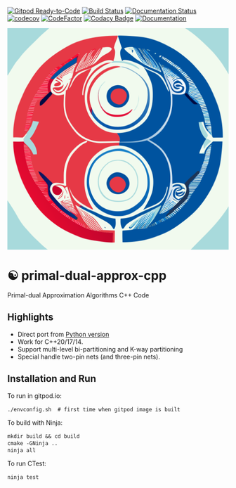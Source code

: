 [![Gitpod Ready-to-Code](https://img.shields.io/badge/Gitpod-Ready--to--Code-blue?logo=gitpod)](https://gitpod.io/#https://github.com/luk036/primal-dual-approx-cpp)
[![Build Status](https://travis-ci.org/luk036/primal-dual-approx-cpp.svg?branch=main)](https://travis-ci.org/luk036/primal-dual-approx-cpp)
[![Documentation Status](https://readthedocs.org/projects/primal-dual-approx-cpp/badge/?version=latest)](https://primal-dual-approx-cpp.readthedocs.io/en/latest/?badge=latest)
[![codecov](https://codecov.io/gh/luk036/primal-dual-approx-cpp/branch/main/graph/badge.svg?token=4VLEGh1zBI)](https://codecov.io/gh/luk036/primal-dual-approx-cpp)
[![CodeFactor](https://www.codefactor.io/repository/github/luk036/primal-dual-approx-cpp/badge)](https://www.codefactor.io/repository/github/luk036/primal-dual-approx-cpp)
[![Codacy Badge](https://api.codacy.com/project/badge/Grade/63f43fb5c7034f4d863c5a86dd0cba1e)](https://app.codacy.com/app/luk036/primal-dual-approx-cpp?utm_source=github.com&utm_medium=referral&utm_content=luk036/primal-dual-approx-cpp&utm_campaign=Badge_Grade_Dashboard)
[![Documentation](https://img.shields.io/badge/Documentation-latest-blue.svg)](https://luk036.github.io/doc/primal-dual-approx-cpp/index.html)

<p align="center">
  <img src="./primal-dual-algorithmic-paradigm-ying-yang.svg"/>
</p>

# ☯ primal-dual-approx-cpp

Primal-dual Approximation Algorithms C++ Code

## Highlights

-   Direct port from [Python version](https://github.com/luk036/ckpttnpy)
-   Work for C++20/17/14.
-   Support multi-level bi-partitioning and K-way partitioning
-   Special handle two-pin nets (and three-pin nets).

## Installation and Run

To run in gitpod.io:

    ./envconfig.sh  # first time when gitpod image is built

To build with Ninja:

    mkdir build && cd build
    cmake -GNinja ..
    ninja all

To run CTest:

    ninja test

